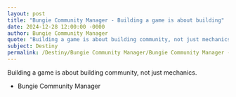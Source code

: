 ```yaml
---
layout: post
title: "Bungie Community Manager - Building a game is about building"
date: 2024-12-28 12:00:00 -0000
author: Bungie Community Manager
quote: "Building a game is about building community, not just mechanics."
subject: Destiny
permalink: /Destiny/Bungie Community Manager/Bungie Community Manager - Building a game is about building
---
```


Building a game is about building community, not just mechanics.

- Bungie Community Manager
